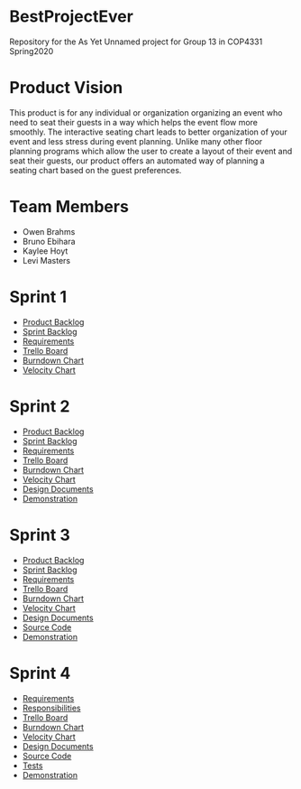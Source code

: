 # BestProjectEver
Repository for the As Yet Unnamed project for Group 13 in COP4331 Spring2020

# Product Vision

This product is for any individual or organization organizing an event who need to seat their guests in a way which helps the event flow more smoothly.  The interactive seating chart  leads to better organization of your event and less stress during event planning. Unlike many other floor planning programs which allow the user to create a layout of their event and seat their guests, our product offers an automated way of planning a seating chart based on the guest preferences.

# Team Members
- Owen Brahms
- Bruno Ebihara
- Kaylee Hoyt
- Levi Masters

# Sprint 1

- [Product Backlog](https://docs.google.com/spreadsheets/d/1phNVsPp6_2vt1iv2tq8hrPWR2HE3d7rJuQ6jDu9qWuk/edit#gid=1828902938)
- [Sprint Backlog](https://docs.google.com/spreadsheets/d/1phNVsPp6_2vt1iv2tq8hrPWR2HE3d7rJuQ6jDu9qWuk/edit#gid=489931787)
- [Requirements](https://docs.google.com/spreadsheets/d/1phNVsPp6_2vt1iv2tq8hrPWR2HE3d7rJuQ6jDu9qWuk/edit#gid=1916049692)
- [Trello Board](https://trello.com/b/x52Kgu7Z/cop4331-project)
- [Burndown Chart](https://docs.google.com/spreadsheets/d/1f9ri6zhRRU25XJbCKjoXpXi993gFTpcdPLP6dUt5IJA/edit?usp=sharing)
- [Velocity Chart](https://docs.google.com/spreadsheets/d/1phNVsPp6_2vt1iv2tq8hrPWR2HE3d7rJuQ6jDu9qWuk/edit?usp=sharing)

# Sprint 2


- [Product Backlog](https://docs.google.com/spreadsheets/d/1phNVsPp6_2vt1iv2tq8hrPWR2HE3d7rJuQ6jDu9qWuk/edit#gid=1828902938)
- [Sprint Backlog](https://docs.google.com/spreadsheets/d/1phNVsPp6_2vt1iv2tq8hrPWR2HE3d7rJuQ6jDu9qWuk/edit#gid=1651821143)
- [Requirements](https://docs.google.com/spreadsheets/d/1phNVsPp6_2vt1iv2tq8hrPWR2HE3d7rJuQ6jDu9qWuk/edit#gid=1916049692)
- [Trello Board](https://trello.com/b/x52Kgu7Z/cop4331-project)
- [Burndown Chart](https://docs.google.com/spreadsheets/d/1f9ri6zhRRU25XJbCKjoXpXi993gFTpcdPLP6dUt5IJA/edit?usp=sharing)
- [Velocity Chart](https://docs.google.com/spreadsheets/d/1phNVsPp6_2vt1iv2tq8hrPWR2HE3d7rJuQ6jDu9qWuk/edit?usp=sharing)
- [Design Documents](https://github.com/COP4331-Group13/BestProjectEver/blob/master/designdocs/README.md)
- [Demonstration](https://youtu.be/rJn8y70mCJw)

# Sprint 3


- [Product Backlog](https://docs.google.com/spreadsheets/d/1phNVsPp6_2vt1iv2tq8hrPWR2HE3d7rJuQ6jDu9qWuk/edit#gid=1828902938)
- [Sprint Backlog](https://docs.google.com/spreadsheets/d/1phNVsPp6_2vt1iv2tq8hrPWR2HE3d7rJuQ6jDu9qWuk/edit#gid=1423238838)
- [Requirements](https://docs.google.com/spreadsheets/d/1phNVsPp6_2vt1iv2tq8hrPWR2HE3d7rJuQ6jDu9qWuk/edit#gid=1916049692)
- [Trello Board](https://trello.com/b/x52Kgu7Z/cop4331-project)
- [Burndown Chart](https://docs.google.com/spreadsheets/d/1f9ri6zhRRU25XJbCKjoXpXi993gFTpcdPLP6dUt5IJA/edit#gid=197578060)
- [Velocity Chart](https://docs.google.com/spreadsheets/d/1phNVsPp6_2vt1iv2tq8hrPWR2HE3d7rJuQ6jDu9qWuk/edit?usp=sharing)
- [Design Documents](https://github.com/COP4331-Group13/BestProjectEver/blob/master/designdocs/README.md)
- [Source Code](https://github.com/COP4331-Group13/BestProjectEver/tree/master/seating-chart)
- [Demonstration](https://youtu.be/rJn8y70mCJw)

# Sprint 4


- [Requirements](https://docs.google.com/spreadsheets/d/1phNVsPp6_2vt1iv2tq8hrPWR2HE3d7rJuQ6jDu9qWuk/edit#gid=1916049692)
- [Responsibilities](https://docs.google.com/spreadsheets/d/1phNVsPp6_2vt1iv2tq8hrPWR2HE3d7rJuQ6jDu9qWuk/edit#gid=331540421)
- [Trello Board](https://trello.com/b/x52Kgu7Z/cop4331-project)
- [Burndown Chart](https://docs.google.com/spreadsheets/d/1f9ri6zhRRU25XJbCKjoXpXi993gFTpcdPLP6dUt5IJA/edit#gid=1130643834)
- [Velocity Chart](https://docs.google.com/spreadsheets/d/1phNVsPp6_2vt1iv2tq8hrPWR2HE3d7rJuQ6jDu9qWuk/edit?usp=sharing)
- [Design Documents](https://github.com/COP4331-Group13/BestProjectEver/blob/master/designdocs/README.md)
- [Source Code](https://github.com/COP4331-Group13/BestProjectEver/tree/master/seating-chart)
- [Tests](https://github.com/COP4331-Group13/BestProjectEver/tree/master/seating-chart/src/_tests_)
- [Demonstration](https://www.youtube.com/watch?v=3pz8QU4Ktcc)
